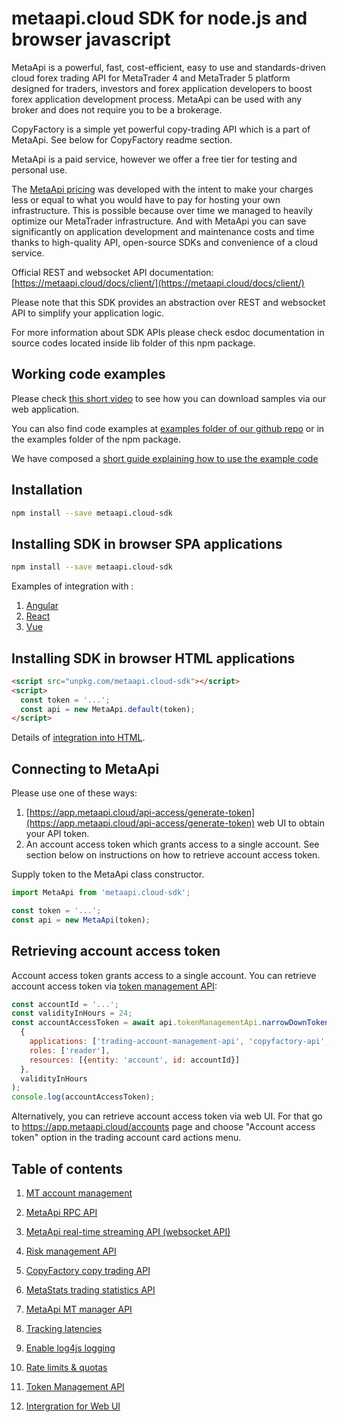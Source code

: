 # metaapi.cloud SDK for node.js and browser javascript

MetaApi is a powerful, fast, cost-efficient, easy to use and standards-driven cloud forex trading API for MetaTrader 4 and MetaTrader 5 platform designed for traders, investors and forex application developers to boost forex application development process. MetaApi can be used with any broker and does not require you to be a brokerage.

CopyFactory is a simple yet powerful copy-trading API which is a part of MetaApi. See below for CopyFactory readme section.

MetaApi is a paid service, however we offer a free tier for testing and personal use.

The [MetaApi pricing](https://metaapi.cloud/#pricing) was developed with the intent to make your charges less or equal to what you would have to pay
for hosting your own infrastructure. This is possible because over time we managed to heavily optimize
our MetaTrader infrastructure. And with MetaApi you can save significantly on application development and
maintenance costs and time thanks to high-quality API, open-source SDKs and convenience of a cloud service.

Official REST and websocket API documentation: [https://metaapi.cloud/docs/client/](https://metaapi.cloud/docs/client/)

Please note that this SDK provides an abstraction over REST and websocket API to simplify your application logic.

For more information about SDK APIs please check esdoc documentation in source codes located inside lib folder of this npm package.

## Working code examples
Please check [this short video](https://youtu.be/dDOUWBjdfA4) to see how you can download samples via our web application.

You can also find code examples at [examples folder of our github repo](https://github.com/agiliumtrade-ai/metaapi-node.js-client/tree/master/examples) or in the examples folder of the npm package.

We have composed a [short guide explaining how to use the example code](https://metaapi.cloud/docs/client/usingCodeExamples/)

## Installation
```bash
npm install --save metaapi.cloud-sdk
```

## Installing SDK in browser SPA applications
```bash
npm install --save metaapi.cloud-sdk
```

Examples of integration with : 

1. [Angular](https://github.com/metaapi/metaapi-javascript-sdk/blob/master/docs/ui/angular.md)
2. [React](https://github.com/metaapi/metaapi-javascript-sdk/blob/master/docs/ui/react.md)
3. [Vue](https://github.com/metaapi/metaapi-javascript-sdk/blob/master/docs/ui/vue.md)

## Installing SDK in browser HTML applications
```html
<script src="unpkg.com/metaapi.cloud-sdk"></script>
<script>
  const token = '...';
  const api = new MetaApi.default(token);
</script>
```

Details of [integration into HTML](https://github.com/metaapi/metaapi-javascript-sdk/blob/master/docs/ui/html.md). 

## Connecting to MetaApi
Please use one of these ways: 
1. [https://app.metaapi.cloud/api-access/generate-token](https://app.metaapi.cloud/api-access/generate-token) web UI to obtain your API token.
2. An account access token which grants access to a single account. See section below on instructions on how to retrieve account access token.

Supply token to the MetaApi class constructor.

```javascript
import MetaApi from 'metaapi.cloud-sdk';

const token = '...';
const api = new MetaApi(token);
```

## Retrieving account access token
Account access token grants access to a single account. You can retrieve account access token via [token management API](https://github.com/metaapi/metaapi-javascript-sdk/blob/master/docs/tokenManagementApi.md#narrow-down-access-specific-applications-resources-and-roles):
```javascript
const accountId = '...';
const validityInHours = 24;
const accountAccessToken = await api.tokenManagementApi.narrowDownToken(
  {
    applications: ['trading-account-management-api', 'copyfactory-api', 'metaapi-rest-api', 'metaapi-rpc-api', 'metaapi-real-time-streaming-api', 'metastats-api', 'risk-management-api'],
    roles: ['reader'],
    resources: [{entity: 'account', id: accountId}]
  }, 
  validityInHours
);
console.log(accountAccessToken);
```

Alternatively, you can retrieve account access token via web UI. For that go to https://app.metaapi.cloud/accounts page and choose "Account access token" option in the trading account card actions menu.

## Table of contents
1. [MT account management](https://github.com/metaapi/metaapi-javascript-sdk/blob/master/docs/metaApi/managingAccounts.md)

2. [MetaApi RPC API](https://github.com/metaapi/metaapi-javascript-sdk/blob/master/docs/metaApi/rpcApi.md)

3. [MetaApi real-time streaming API (websocket API)](https://github.com/metaapi/metaapi-javascript-sdk/blob/master/docs/metaApi/streamingApi.md)

4. [Risk management API](https://github.com/metaapi/metaapi-javascript-sdk/blob/master/docs/riskManagement.md)

5. [CopyFactory copy trading API](https://github.com/metaapi/metaapi-javascript-sdk/blob/master/docs/copyTrading.md)

6. [MetaStats trading statistics API](https://github.com/metaapi/metaapi-javascript-sdk/blob/master/docs/metaStats.md)

7. [MetaApi MT manager API](https://github.com/metaapi/metaapi-javascript-sdk/blob/master/docs/managerApi.md)

8. [Tracking latencies](https://github.com/metaapi/metaapi-javascript-sdk/blob/master/docs/trackingLatencies.md)

9. [Enable log4js logging](https://github.com/metaapi/metaapi-javascript-sdk/blob/master/docs/logging.md)

10. [Rate limits & quotas](https://github.com/metaapi/metaapi-javascript-sdk/blob/master/docs/rateLimits.md)

11. [Token Management API](https://github.com/metaapi/metaapi-javascript-sdk/blob/master/docs/tokenManagementApi.md)

12. [Intergration for Web UI](https://github.com/metaapi/metaapi-javascript-sdk/blob/master/docs/ui/index.md)